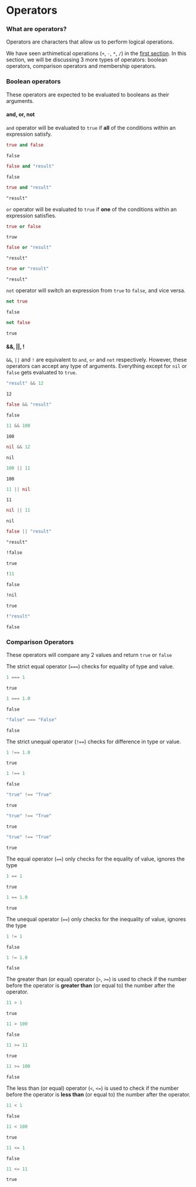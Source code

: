 # Operators

### **What are operators?**

Operators are characters that allow us to perform logical operations.

We have seen arthimetical operations (`+`, `-`, `*`, `/`) in the [first section](https://github.com/alphazero-wd/elixir-basics/blob/master/1_data_types.md). In this section, we will be discussing 3 more types of operators: boolean operators, comparison operators and membership operators.

### **Boolean operators**

These operators are expected to be evaluated to booleans as their arguments.

#### **and, or, not**

`and` operator will be evaluated to `true` if **all** of the conditions within an expression satisfy.

```exs
true and false
```

```
false
```

```exs
false and "result"
```

```
false
```

```exs
true and "result"
```

```
"result"
```

`or` operator will be evaluated to `true` if **one** of the conditions within an expression satisfies.

```exs
true or false
```

```
truw
```

```exs
false or "result"
```

```
"result"
```

```exs
true or "result"
```

```
"result"
```

`not` operator will switch an expression from `true` to `false`, and vice versa.

```exs
not true
```

```
false
```

```exs
not false
```

```
true
```

#### **&&, ||, !**

`&&`, `||` and `!` are equivalent to `and`, `or` and `not` respectively. However, these operators can accept any type of arguments. Everything except for `nil` or `false` gets evaluated to `true`.

```exs
"result" && 12
```

```
12
```

```exs
false && "result"
```

```
false
```

```exs
11 && 100
```

```
100
```

```exs
nil && 12
```

```
nil
```

```exs
100 || 11
```

```
100
```

```exs
11 || nil
```

```
11
```

```exs
nil || 11
```

```
nil
```

```exs
false || "result"
```

```
"result"
```

```exs
!false
```

```
true
```

```exs
!11
```

```
false
```

```exs
!nil
```

```
true
```

```exs
!"result"
```

```
false
```

### **Comparison Operators**

These operators will compare any 2 values and return `true` or `false`

The strict equal operator (`===`) checks for equality of type and value.

```exs
1 === 1
```

```
true
```

```exs
1 === 1.0
```

```
false
```

```exs
"false" === "False"
```

```
false
```

The strict unequal operator (`!==`) checks for difference in type or value.

```exs
1 !== 1.0
```

```
true
```

```exs
1 !== 1
```

```
false
```

```exs
"true" !== "True"
```

```
true
```

```exs
"true" !== "True"
```

```
true
```

```exs
"true" !== "True"
```

```
true
```

The equal operator (`==`) only checks for the equality of value, ignores the type

```exs
1 == 1
```

```
true
```

```exs
1 == 1.0
```

```
true
```

The unequal operator (`==`) only checks for the inequality of value, ignores the type

```exs
1 != 1
```

```
false
```

```exs
1 != 1.0
```

```
false
```

The greater than (or equal) operator (`>`, `>=`) is used to check if the number before the operator is **greater than** (or equal to) the number after the operator.

```exs
11 > 1
```

```
true
```

```exs
11 > 100
```

```
false
```

```exs
11 >= 11
```

```
true
```

```exs
11 >= 100
```

```
false
```

The less than (or equal) operator (`<`, `<=`) is used to check if the number before the operator is **less than** (or equal to) the number after the operator.

```exs
11 < 1
```

```
false
```

```exs
11 < 100
```

```
true
```

```exs
11 <= 1
```

```
false
```

```exs
11 <= 11
```

```
true
```

